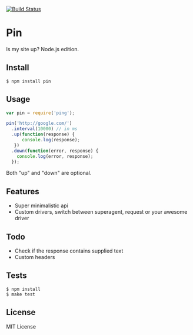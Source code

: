 [![Build Status](https://secure.travis-ci.org/vesln/pin.png)](http://travis-ci.org/vesln/pin)

# Pin

Is my site up? Node.js edition.

## Install

```	
$ npm install pin
```

## Usage

```js
var pin = require('ping');

pin('http://google.com/')
  .interval(10000) // in ms
  .up(function(response) {
      console.log(response);
   })
  .down(function(error, response) {
    console.log(error, response);
  });
```

Both "up" and "down" are optional.

## Features

- Super minimalistic api
- Custom drivers, switch between superagent, request or your awesome driver

## Todo

- Check if the response contains supplied text
- Custom headers

## Tests
	
```
$ npm install
$ make test
```

## License

MIT License
